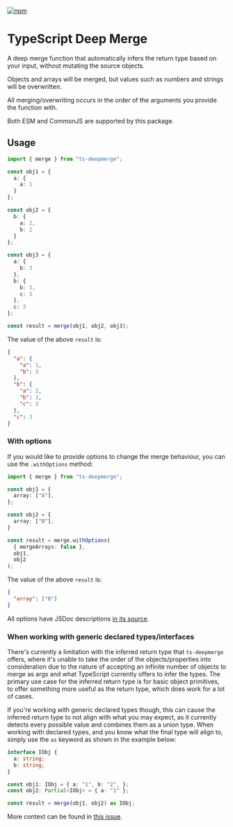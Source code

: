 [![npm](https://img.shields.io/npm/v/ts-deepmerge)](https://www.npmjs.com/package/ts-deepmerge)

TypeScript Deep Merge
=====================

A deep merge function that automatically infers the return type based on your input,
without mutating the source objects.

Objects and arrays will be merged, but values such as numbers and strings will be overwritten.

All merging/overwriting occurs in the order of the arguments you provide the function with.

Both ESM and CommonJS are supported by this package.


Usage
-----
```typescript jsx
import { merge } from "ts-deepmerge";

const obj1 = {
  a: {
    a: 1
  }
};

const obj2 = {
  b: {
    a: 2,
    b: 2
  }
};

const obj3 = {
  a: {
    b: 3
  },
  b: {
    b: 3,
    c: 3
  },
  c: 3
};

const result = merge(obj1, obj2, obj3);
```

The value of the above `result` is:
```json
{
  "a": {
    "a": 1,
    "b": 3
  },
  "b": {
    "a": 2,
    "b": 3,
    "c": 3
  },
  "c": 3
}
```

### With options

If you would like to provide options to change the merge behaviour, you can use the `.withOptions` method:
```typescript
import { merge } from "ts-deepmerge";

const obj1 = {
  array: ["A"],
};

const obj2 = {
  array: ["B"],
}

const result = merge.withOptions(
  { mergeArrays: false },
  obj1,
  obj2
);
```

The value of the above `result` is:
```json
{
  "array": ["B"]
}
```

All options have JSDoc descriptions [in its source](/src/index.ts#L87).


### When working with generic declared types/interfaces

There's currently a limitation with the inferred return type that `ts-deepmerge` offers, where it's
unable to take the order of the objects/properties into consideration due to the nature of accepting
an infinite number of objects to merge as args and what TypeScript currently offers to infer the types.
The primary use case for the inferred return type is for basic object primitives, to offer something
more useful as the return type, which does work for a lot of cases.

If you're working with generic declared types though, this can cause the inferred return type to not align
with what you may expect, as it currently detects every possible value and combines them as a union type.
When working with declared types, and you know what the final type will align to, simply use the `as` keyword
as shown in the example below:
```typescript
interface IObj {
  a: string;
  b: string;
}

const obj1: IObj = { a: "1", b: "2", };
const obj2: Partial<IObj> = { a: "1" };

const result = merge(obj1, obj2) as IObj;
```

More context can be found in [this issue](https://github.com/voodoocreation/ts-deepmerge/issues/30).
